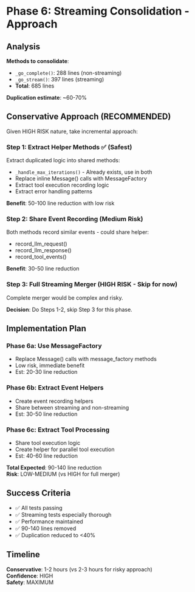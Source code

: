 # Phase 6: Streaming Consolidation - Approach

## Analysis

**Methods to consolidate**:
- `_go_complete()`: 288 lines (non-streaming)
- `_go_stream()`: 397 lines (streaming)
- **Total**: 685 lines

**Duplication estimate**: ~60-70%

## Conservative Approach (RECOMMENDED)

Given HIGH RISK nature, take incremental approach:

### Step 1: Extract Helper Methods ✅ (Safest)
Extract duplicated logic into shared methods:
- `_handle_max_iterations()` - Already exists, use in both
- Replace inline Message() calls with MessageFactory
- Extract tool execution recording logic
- Extract error handling patterns

**Benefit**: 50-100 line reduction with low risk

### Step 2: Share Event Recording (Medium Risk)
Both methods record similar events - could share helper:
- record_llm_request()
- record_llm_response()  
- record_tool_events()

**Benefit**: 30-50 line reduction

### Step 3: Full Streaming Merger (HIGH RISK - Skip for now)
Complete merger would be complex and risky.

**Decision**: Do Steps 1-2, skip Step 3 for this phase.

## Implementation Plan

### Phase 6a: Use MessageFactory
- Replace Message() calls with message_factory methods
- Low risk, immediate benefit
- Est: 20-30 line reduction

### Phase 6b: Extract Event Helpers  
- Create event recording helpers
- Share between streaming and non-streaming
- Est: 30-50 line reduction

### Phase 6c: Extract Tool Processing
- Share tool execution logic
- Create helper for parallel tool execution
- Est: 40-60 line reduction

**Total Expected**: 90-140 line reduction  
**Risk**: LOW-MEDIUM (vs HIGH for full merger)

## Success Criteria

- ✅ All tests passing
- ✅ Streaming tests especially thorough
- ✅ Performance maintained
- ✅ 90-140 lines removed
- ✅ Duplication reduced to <40%

## Timeline

**Conservative**: 1-2 hours (vs 2-3 hours for risky approach)  
**Confidence**: HIGH  
**Safety**: MAXIMUM

